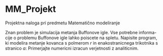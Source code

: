 # MM_Projekt
Projektna naloga pri predmetu Matematično modeliranje

Znan problem je simulacija metanja Buffonove igle. Vse potrebne informa-
cije o problemu Buffonove igle lahko poiscete na spletu. Napisite program,
ki modelira metanje kovanca s polmerom $r$ in enakostranicnega trikotnika
s stranico $a$: Primerjajte numericni izracun verjetnosti z analiticnim.
